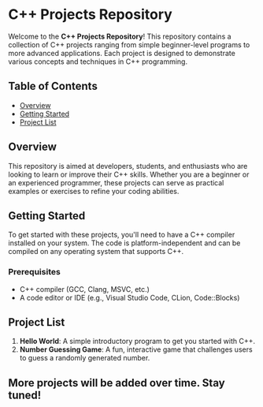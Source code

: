 # C++ Projects Repository

Welcome to the **C++ Projects Repository**! This repository contains a collection of C++ projects ranging from simple beginner-level programs to more advanced applications. Each project is designed to demonstrate various concepts and techniques in C++ programming.

## Table of Contents

- [Overview](#overview)
- [Getting Started](#getting-started)
- [Project List](#project-list)


## Overview

This repository is aimed at developers, students, and enthusiasts who are looking to learn or improve their C++ skills. Whether you are a beginner or an experienced programmer, these projects can serve as practical examples or exercises to refine your coding abilities.

## Getting Started

To get started with these projects, you'll need to have a C++ compiler installed on your system. The code is platform-independent and can be compiled on any operating system that supports C++.

### Prerequisites

- C++ compiler (GCC, Clang, MSVC, etc.)
- A code editor or IDE (e.g., Visual Studio Code, CLion, Code::Blocks)

## Project List

1. **Hello World**: A simple introductory program to get you started with C++.
2. **Number Guessing Game**: A fun, interactive game that challenges users to guess a randomly generated number.

## More projects will be added over time. Stay tuned!
